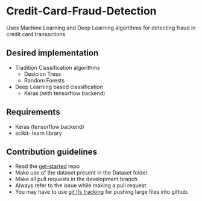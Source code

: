 # Credit-Card-Fraud-Detection

Uses Machine Learning and Deep Learning algorithms for detecting fraud in credit card transactions

## Desired implementation

* Tradition Classification algorithms
  * Desicion Tress
  * Random Forests
* Deep Learning based classification
  * Keras (with tensorflow backend)

## Requirements

* Keras (tensorflow backend)
* scikit- learn library

## Contribution guidelines

* Read the [get-started](https://github.com/NJACKWinterOfCode/Get-Started) repo
* Make use of the dataset present in the Dataset folder.
* Make all pull requests in the development branch
* Always refer to the issue while making a pull request
* You may have to use [git lfs tracking](https://medium.com/@AyunasCode/how-to-push-large-files-to-github-253d05cc6a09) for pushing large files into github.
